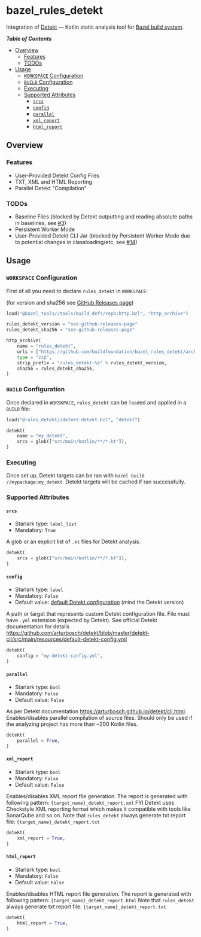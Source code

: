 # bazel_rules_detekt

Integration of [Detekt](https://github.com/arturbosch/detekt) — Kotlin static analysis tool for [Bazel build system](https://bazel.build).

***Table of Contents***

- [Overview](#overview)
    - [Features](#features)
    - [TODOs](#todos)
- [Usage](#usage)
    - [`WORKSPACE` Configuration](#workspace-configuration)
    - [`BUILD` Configuration](#build-configuration)
    - [Executing](#executing)
    - [Supported Attributes](#supported-attributes)
        - [`srcs`](#srcs)
        - [`config`](#config)
        - [`parallel`](#parallel)
        - [`xml_report`](#xml_report)
        - [`html_report`](#html_report)

## Overview

### Features 

- User-Provided Detekt Config Files
- TXT, XML and HTML Reporting
- Parallel Detekt "Compilation" 

### TODOs

- Baseline Files (blocked by Detekt outputting and reading absolute paths in baselines, see [#3](https://github.com/buildfoundation/bazel_rules_detekt/issues/3))
- Persistent Worker Mode
- User-Provided Detekt CLI Jar (blocked by Persistent Worker Mode due to potential changes in classloading/etc, see [#14](https://github.com/buildfoundation/bazel_rules_detekt/issues/14))


## Usage

### `WORKSPACE` Configuration

First of all you need to declare `rules_detekt` in `WORKSPACE`:

(for version and sha256 see [GitHub Releases page](https://github.com/buildfoundation/bazel_rules_detekt/releases))

```python
load("@bazel_tools//tools/build_defs/repo:http.bzl", "http_archive")

rules_detekt_version = "see-github-releases-page"
rules_detekt_sha256 = "see-github-releases-page"

http_archive(
    name = "rules_detekt",
    urls = ["https://github.com/buildfoundation/bazel_rules_detekt/archive/%s.zip" % rules_detekt_version],
    type = "zip",
    strip_prefix = "rules_detekt-%s" % rules_detekt_version,
    sha256 = rules_detekt_sha256,
)
```

### `BUILD` Configuration

Once declared in `WORSKPACE`, `rules_detekt` can be `load`ed and applied in a `BUILD` file:

```python
load("@rules_detekt//detekt:detekt.bzl", "detekt")

detekt(
    name = "my_detekt",
    srcs = glob(["src/main/kotlin/**/*.kt"]),
)
```

### Executing

Once set up, Detekt targets can be ran with `bazel build //mypackage:my_detekt`.
Detekt targets will be cached if ran successfully.

### Supported Attributes

#### `srcs`

- Starlark type: `label_list`
- Mandatory: `True`

A glob or an explicit list of `.kt` files for Detekt analysis.

```python
detekt(
    srcs = glob(["src/main/kotlin/**/*.kt"]),
)
```

#### `config`

- Starlark type: `label`
- Mandatory: `False`
- Default value: [default Detekt configuration](https://github.com/arturbosch/detekt/blob/master/detekt-cli/src/main/resources/default-detekt-config.yml) (mind the Detekt version)  

A path or target that represents custom Detekt configuration file.
File must have `.yml` extension (expected by Detekt).
See official Detekt documentation for details https://github.com/arturbosch/detekt/blob/master/detekt-cli/src/main/resources/default-detekt-config.yml

```python
detekt(
    config = "my-detekt-config.yml",
)
```

#### `parallel`

- Starlark type: `bool`
- Mandatory: `False`
- Default value: `False`

As per Detekt documentation https://arturbosch.github.io/detekt/cli.html: Enables/disables parallel compilation of source files. 
Should only be used if the analyzing project has more than ~200 Kotlin files.

```python
detekt(
    parallel = True,
)
```

#### `xml_report`

- Starlark type: `bool`
- Mandatory: `False`
- Default value: `False`

Enables/disables XML report file generation. The report is generated with following pattern: `{target_name}_detekt_report.xml`
FYI Detekt uses Checkstyle XML reporting format which makes it compatible with tools like SonarQube and so on. 
Note that `rules_detekt` always generate txt report file: `{target_name}_detekt_report.txt`

```python
detekt(
    xml_report = True,
)
```

#### `html_report`

- Starlark type: `bool`
- Mandatory: `False`
- Default value: `False`

Enables/disables HTML report file generation. The report is generated with following pattern: `{target_name}_detekt_report.html` 
Note that `rules_detekt` always generate txt report file: `{target_name}_detekt_report.txt`

```python
detekt(
    html_report = True,
)
```
